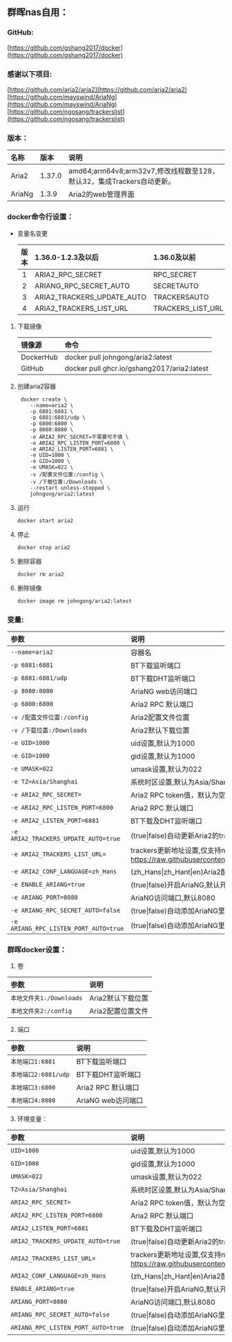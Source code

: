 ## 群晖nas自用：

### GitHub:

[https://github.com/gshang2017/docker](https://github.com/gshang2017/docker)

### 感谢以下项目:

[https://github.com/aria2/aria2](https://github.com/aria2/aria2)                        
[https://github.com/mayswind/AriaNg](https://github.com/mayswind/AriaNg)             
[https://github.com/ngosang/trackerslist](https://github.com/ngosang/trackerslist)

### 版本：

|名称|版本|说明|
|:-|:-|:-|
|Aria2|1.37.0|amd64;arm64v8;arm32v7,修改线程数至128，默认32，集成Trackers自动更新。|
|AriaNg|1.3.9|Aria2的web管理界面|

### docker命令行设置：

* 变量名变更

    |版本|1.36.0-1.2.3及以后|1.36.0及以前|
    |:-:|:-|:-|
    |1|ARIA2_RPC_SECRET|RPC_SECRET|
    |2|ARIANG_RPC_SECRET_AUTO|SECRETAUTO|
    |3|ARIA2_TRACKERS_UPDATE_AUTO|TRACKERSAUTO|
    |4|ARIA2_TRACKERS_LIST_URL|TRACKERS_LIST_URL|

1. 下载镜像

    |镜像源|命令|
    |:-|:-|
    |DockerHub|docker pull johngong/aria2:latest|
    |GitHub|docker pull ghcr.io/gshang2017/aria2:latest|

2. 创建aria2容器

        docker create \
           --name=aria2 \
           -p 6881:6881 \
           -p 6881:6881/udp \
           -p 6800:6800 \
           -p 8080:8080 \
           -e ARIA2_RPC_SECRET=不需要可不填 \
           -e ARIA2_RPC_LISTEN_PORT=6800 \
           -e ARIA2_LISTEN_PORT=6881 \
           -e UID=1000 \
           -e GID=1000 \
           -e UMASK=022 \
           -v /配置文件位置:/config \
           -v /下载位置:/Downloads \
           --restart unless-stopped \
           johngong/aria2:latest

3. 运行

       docker start aria2

4. 停止

       docker stop aria2

5. 删除容器

       docker rm aria2

6. 删除镜像

       docker image rm johngong/aria2:latest

### 变量:

|参数|说明|
|:-|:-|
| `--name=aria2` |容器名|
| `-p 6881:6881` |BT下载监听端口|
| `-p 6881:6881/udp` |BT下载DHT监听端口|
| `-p 8080:8080 ` | AriaNG web访问端口|
| `-p 6800:6800` |Aria2 RPC 默认端口|
| `-v /配置文件位置:/config` |Aria2配置文件位置|
| `-v /下载位置:/Downloads` |Aria2默认下载位置|
| `-e UID=1000` |uid设置,默认为1000|
| `-e GID=1000` |gid设置,默认为1000|
| `-e UMASK=022` |umask设置,默认为022|
| `-e TZ=Asia/Shanghai` |系统时区设置,默认为Asia/Shanghai|
| `-e ARIA2_RPC_SECRET=` |Aria2 RPC token值，默认为空|
| `-e ARIA2_RPC_LISTEN_PORT=6800` |Aria2 RPC 默认端口|
| `-e ARIA2_LISTEN_PORT=6881` |BT下载及DHT监听端口|
| `-e ARIA2_TRACKERS_UPDATE_AUTO=true` |(true\|false)自动更新Aria2的trackers,默认开启|
| `-e ARIA2_TRACKERS_LIST_URL=` |trackers更新地址设置,仅支持ngosang格式,默认为  </br>https://raw.githubusercontent.com/ngosang/trackerslist/master/trackers_all.txt |
| `-e ARIA2_CONF_LANGUAGE=zh_Hans` |(zh_Hans\|zh_Hant\|en)Aria2配置文件注释语言|
| `-e ENABLE_ARIANG=true` |(true\|false)开启AriaNG,默认开启|
| `-e ARIANG_PORT=8080` |AriaNG访问端口,默认8080|
| `-e ARIANG_RPC_SECRET_AUTO=false` |(true\|false)自动添加AriaNG里RPC连接中token值,默认关闭|
| `-e ARIANG_RPC_LISTEN_PORT_AUTO=true` |(true\|false)自动添加AriaNG里RPC连接中port值(本地与容器端口需一致),默认开启|

### 群晖docker设置：

1. 卷

|参数|说明|
|:-|:-|
| `本地文件夹1:/Downloads` |Aria2默认下载位置|
| `本地文件夹2:/config` |Aria2配置位置文件|

2. 端口

|参数|说明|
|:-|:-|
| `本地端口1:6881` |BT下载监听端口|
| `本地端口2:6881/udp` |BT下载DHT监听端口|
| `本地端口3:6800` |Aria2 RPC 默认端口|
| `本地端口4:8080` |AriaNG web访问端口|

3. 环境变量：

|参数|说明|
|:-|:-|
| `UID=1000` |uid设置,默认为1000|
| `GID=1000` |gid设置,默认为1000|
| `UMASK=022` |umask设置,默认为022|
| `TZ=Asia/Shanghai` |系统时区设置,默认为Asia/Shanghai|
| `ARIA2_RPC_SECRET=` |Aria2 RPC token值，默认为空|
| `ARIA2_RPC_LISTEN_PORT=6800` |Aria2 RPC 默认端口|
| `ARIA2_LISTEN_PORT=6881` |BT下载及DHT监听端口|
| `ARIA2_TRACKERS_UPDATE_AUTO=true` |(true\|false)自动更新Aria2的trackers,默认开启|
| `ARIA2_TRACKERS_LIST_URL=` |trackers更新地址设置,仅支持ngosang格式,默认为  </br>https://raw.githubusercontent.com/ngosang/trackerslist/master/trackers_all.txt |
| `ARIA2_CONF_LANGUAGE=zh_Hans` |(zh_Hans\|zh_Hant\|en)Aria2配置文件注释语言|
| `ENABLE_ARIANG=true` |(true\|false)开启AriaNG,默认开启|
| `ARIANG_PORT=8080` |AriaNG访问端口,默认8080|
| `ARIANG_RPC_SECRET_AUTO=false` |(true\|false)自动添加AriaNG里RPC连接中token值,默认关闭|
| `ARIANG_RPC_LISTEN_PORT_AUTO=true` |(true\|false)自动添加AriaNG里RPC连接中port值(本地与容器端口需一致),默认开启|
